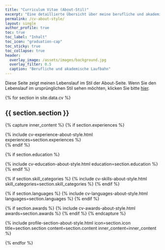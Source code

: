 ```yaml
---
title: "Curriculum Vitae (About-Stil)"
excerpt: "Eine detaillierte Übersicht über meine berufliche und akademische Laufbahn im Stil der About-Seite."
permalink: /cv-about-style/
layout: single
author_profile: true
toc: true
toc_label: "Inhalt"
toc_icon: "graduation-cap"
toc_sticky: true
toc_collapse: true
header:
  overlay_image: /assets/images/background.jpg
  overlay_filter: 0.5
  caption: "Berufliche und akademische Laufbahn"
---
```


<div class="notice">
  <p>Diese Seite zeigt meinen Lebenslauf im Stil der About-Seite. Wenn Sie den Lebenslauf im ursprünglichen Stil sehen möchten, klicken Sie bitte <a href="{{ site.baseurl }}/cv/">hier</a>.</p>
</div>

<style>
/* Stelle sicher, dass die Anker-Links korrekt funktionieren */
.section-anchor {
  display: block;
  position: relative;
  top: -100px;
  visibility: hidden;
}
</style>

<div class="about-container">
{% for section in site.data.cv %}
<span id="{{ section.section | slugify }}" class="section-anchor"></span>
<h2 id="{{ section.section | slugify }}-heading"><i class="fas fa-{{ section.icon }}"></i> {{ section.section }}</h2>

{% capture inner_content %}
  {% if section.experiences %}
    <div class="cv-entries-container-about-style">
      {% include cv-experience-about-style.html experiences=section.experiences %}
    </div>
  {% endif %}

  {% if section.education %}
    <div class="cv-entries-container-about-style">
      {% include cv-education-about-style.html education=section.education %}
    </div>
  {% endif %}

  {% if section.skill_categories %}
    {% include cv-skills-about-style.html skill_categories=section.skill_categories %}
  {% endif %}

  {% if section.languages %}
    {% include cv-languages-about-style.html languages=section.languages %}
  {% endif %}

  {% if section.awards %}
    {% include cv-awards-about-style.html awards=section.awards %}
  {% endif %}
{% endcapture %}

{% include profile-section-about-style.html 
  icon=section.icon 
  title=section.section 
  content=section.content 
  inner_content=inner_content %}

{% endfor %}
</div> 